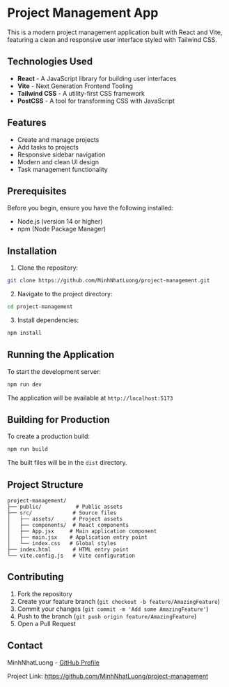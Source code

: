 # Project Management App

This is a modern project management application built with React and Vite, featuring a clean and responsive user interface styled with Tailwind CSS.

## Technologies Used

- **React** - A JavaScript library for building user interfaces
- **Vite** - Next Generation Frontend Tooling
- **Tailwind CSS** - A utility-first CSS framework
- **PostCSS** - A tool for transforming CSS with JavaScript

## Features

- Create and manage projects
- Add tasks to projects
- Responsive sidebar navigation
- Modern and clean UI design
- Task management functionality

## Prerequisites

Before you begin, ensure you have the following installed:
- Node.js (version 14 or higher)
- npm (Node Package Manager)

## Installation

1. Clone the repository:
```bash
git clone https://github.com/MinhNhatLuong/project-management.git
```

2. Navigate to the project directory:
```bash
cd project-management
```

3. Install dependencies:
```bash
npm install
```

## Running the Application

To start the development server:

```bash
npm run dev
```

The application will be available at `http://localhost:5173`

## Building for Production

To create a production build:

```bash
npm run build
```

The built files will be in the `dist` directory.

## Project Structure

```
project-management/
├── public/           # Public assets
├── src/             # Source files
│   ├── assets/      # Project assets
│   ├── components/  # React components
│   ├── App.jsx     # Main application component
│   ├── main.jsx    # Application entry point
│   └── index.css   # Global styles
├── index.html       # HTML entry point
└── vite.config.js   # Vite configuration
```

## Contributing

1. Fork the repository
2. Create your feature branch (`git checkout -b feature/AmazingFeature`)
3. Commit your changes (`git commit -m 'Add some AmazingFeature'`)
4. Push to the branch (`git push origin feature/AmazingFeature`)
5. Open a Pull Request

## Contact

MinhNhatLuong - [GitHub Profile](https://github.com/MinhNhatLuong)

Project Link: https://github.com/MinhNhatLuong/project-management
